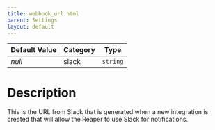 ```yaml
---
title: webhook_url.html
parent: Settings
layout: default
---
```


| Default Value | Category | Type |
|---|---|---|
| _null_ | slack | `string` |

# Description

This is the URL from Slack that is generated when a new integration is created that will allow the Reaper to use Slack for notifications.


